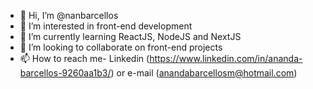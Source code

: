 - 👋 Hi, I’m @nanbarcellos
- 👀 I’m interested in  front-end development
- 🌱 I’m currently learning ReactJS, NodeJS and NextJS
- 💞️ I’m looking to collaborate on front-end projects
- 📫 How to reach me- Linkedin (https://www.linkedin.com/in/ananda-barcellos-9260aa1b3/) or e-mail (anandabarcellosm@hotmail.com)
